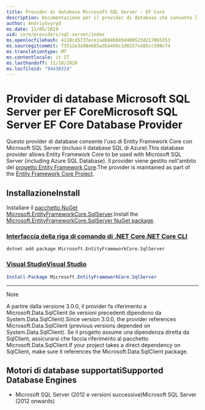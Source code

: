 ```yaml
---
title: Provider di database Microsoft SQL Server - EF Core
description: Documentazione per il provider di database che consente l'uso di Entity Framework Core con Microsoft SQL Server
author: AndriySvyryd
ms.date: 11/05/2019
uid: core/providers/sql-server/index
ms.openlocfilehash: 4118cd5737ece1ad084bb85d409523d217065353
ms.sourcegitcommit: f3512e3a98e685a3ba409c1d0157ce85cc390cf4
ms.translationtype: MT
ms.contentlocale: it-IT
ms.lasthandoff: 11/10/2020
ms.locfileid: "94430324"
---
```

# <a name="microsoft-sql-server-ef-core-database-provider"></a><span data-ttu-id="41a67-103">Provider di database Microsoft SQL Server per EF Core</span><span class="sxs-lookup"><span data-stu-id="41a67-103">Microsoft SQL Server EF Core Database Provider</span></span>

<span data-ttu-id="41a67-104">Questo provider di database consente l'uso di Entity Framework Core con Microsoft SQL Server (incluso il database SQL di Azure).</span><span class="sxs-lookup"><span data-stu-id="41a67-104">This database provider allows Entity Framework Core to be used with Microsoft SQL Server (including Azure SQL Database).</span></span> <span data-ttu-id="41a67-105">Il provider viene gestito nell'ambito del [progetto Entity Framework Core](https://github.com/dotnet/efcore).</span><span class="sxs-lookup"><span data-stu-id="41a67-105">The provider is maintained as part of the [Entity Framework Core Project](https://github.com/dotnet/efcore).</span></span>

## <a name="install"></a><span data-ttu-id="41a67-106">Installazione</span><span class="sxs-lookup"><span data-stu-id="41a67-106">Install</span></span>

<span data-ttu-id="41a67-107">Installare il [pacchetto NuGet Microsoft.EntityFrameworkCore.SqlServer](https://www.nuget.org/packages/Microsoft.EntityFrameworkCore.SqlServer/).</span><span class="sxs-lookup"><span data-stu-id="41a67-107">Install the [Microsoft.EntityFrameworkCore.SqlServer NuGet package](https://www.nuget.org/packages/Microsoft.EntityFrameworkCore.SqlServer/).</span></span>

### <a name="net-core-cli"></a>[<span data-ttu-id="41a67-108">Interfaccia della riga di comando di .NET Core</span><span class="sxs-lookup"><span data-stu-id="41a67-108">.NET Core CLI</span></span>](#tab/dotnet-core-cli)

```dotnetcli
dotnet add package Microsoft.EntityFrameworkCore.SqlServer
```

### <a name="visual-studio"></a>[<span data-ttu-id="41a67-109">Visual Studio</span><span class="sxs-lookup"><span data-stu-id="41a67-109">Visual Studio</span></span>](#tab/vs)

```powershell
Install-Package Microsoft.EntityFrameworkCore.SqlServer
```

***

> [!NOTE]
> <span data-ttu-id="41a67-110">A partire dalla versione 3.0.0, il provider fa riferimento a Microsoft.Data.SqlClient (le versioni precedenti dipendono da System.Data.SqlClient).</span><span class="sxs-lookup"><span data-stu-id="41a67-110">Since version 3.0.0, the provider references Microsoft.Data.SqlClient (previous versions depended on System.Data.SqlClient).</span></span> <span data-ttu-id="41a67-111">Se il progetto assume una dipendenza diretta da SqlClient, assicurarsi che faccia riferimento al pacchetto Microsoft.Data.SqlClient.</span><span class="sxs-lookup"><span data-stu-id="41a67-111">If your project takes a direct dependency on SqlClient, make sure it references the Microsoft.Data.SqlClient package.</span></span>

## <a name="supported-database-engines"></a><span data-ttu-id="41a67-112">Motori di database supportati</span><span class="sxs-lookup"><span data-stu-id="41a67-112">Supported Database Engines</span></span>

* <span data-ttu-id="41a67-113">Microsoft SQL Server (2012 e versioni successive)</span><span class="sxs-lookup"><span data-stu-id="41a67-113">Microsoft SQL Server (2012 onwards)</span></span>
